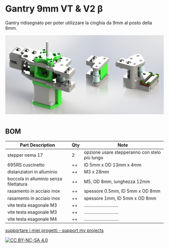 # Gantry 9mm VT & V2 β

Gantry ridisegnato per poter utilizzare la cinghia da 9mm al posto della 6mm.

![1](/images/ass_gantry_intro_9.jpg)
#
BOM
---
| Part Description                         | Qty      | Note                                                                                                               |
|----------------------------------------- |--------- |------------------------------------------------------------------------------------------------------------------- |
| stepper nema 17                          | 2        | opzione usare stepperanno con stelo più lungo                                                                      |
| 695RS cuscinetto                         | ++       | ID 5mm x OD 13mm x 4mm                                                                                             |
| distanziatori in alluminio               | ++       | M3 x 28mm                                                                                                          |
| boccola in alluminio senza filettatura   | ++       | M5, OD 8mm, lunghezza 12mm                                                                                         |  
| rasamento in acciaio inox                | ++       | spessore 0.5mm, ID 5mm x OD 8mm                                                                                    |
| rasamento in acciaio inox                | ++       | spessore 1mm, ID 5mm x OD 8mm                                                                                      |
| vite testa esagonale M3                  | ++       | .............................                                                                                      |
| vite testa esagonale M3                  | ++       | .............................                                                                                      |
| vite testa esagonale M4                  | ++       | .............................                                                                                      |
[supportare i miei progetti - support my projects](https://www.paypal.com/donate/?business=WEP7ZAT7WRN88&no_recurring=0&currency_code=EUR)  

[![CC BY-NC-SA 4.0][cc-by-nc-sa-shield]][cc-by-nc-sa]

[cc-by-nc-sa]: http://creativecommons.org/licenses/by-nc-sa/4.0/
[cc-by-nc-sa-image]: https://licensebuttons.net/l/by-nc-sa/4.0/88x31.png
[cc-by-nc-sa-shield]: https://img.shields.io/badge/License-CC%20BY--NC--SA%204.0-lightgrey.svg

